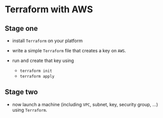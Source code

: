 # Terraform with AWS

## Stage one

* install `Terraform` on your platform

* write a simple `Terraform` file that creates a key on `AWS`.

* run and create that key using
    * `terraform init`
    * `terraform apply`

## Stage two

* now launch a machine (including `VPC`, subnet, key, security group, ...) using `Terraform`.
